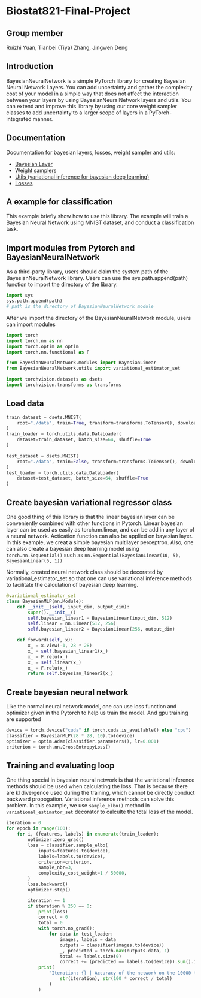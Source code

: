 # Biostat821-Final-Project
## Group member
Ruizhi Yuan, Tianbei (Tiya) Zhang, Jingwen Deng

## Introduction
BayesianNeuralNetwork is a simple PyTorch library for creating Bayesian Neural Network Layers. You can add uncertainty and gather the complexity cost of your model in a simple way that does not affect the interaction between your layers by using BayesianNeuralNetwork layers and utils. You can extend and improve this library by using our core weight sampler classes to add uncertainty to a larger scope of layers in a PyTorch-integrated manner.

## Documentation

Documentation for bayesian layers, losses, weight sampler and utils:
 * [Bayesian Layer](doc/layer.md)
 * [Weight samplers](doc/weight_sampler.md)
 * [Utils (variational inference for bayesian deep learning)](doc/utils.md)
 * [Losses](doc/losses.md)

## A example for classification
This example briefly show how to use this library. The example will train a Bayesian Neural Network using MNIST dataset, and conduct a classification task. 

## Import modules from Pytorch and BayesianNeuralNetwork
As a third-party library, users should claim the system path of the BayesianNeuralNetwork library. Users can use the sys.path.append(path) function to import the directory of the library.

```python
import sys
sys.path.append(path)
# path is the directory of BayesianNeuralNetwork module
```
After we import the directory of the BayesianNeuralNetwork module, users can import modules

```python
import torch
import torch.nn as nn
import torch.optim as optim
import torch.nn.functional as F

from BayesianNeuralNetwork.modules import BayesianLinear
from BayesianNeuralNetwork.utils import variational_estimator_set

import torchvision.datasets as dsets
import torchvision.transforms as transforms
```

## Load data
```python
train_dataset = dsets.MNIST(
    root="./data", train=True, transform=transforms.ToTensor(), download=True
)
train_loader = torch.utils.data.DataLoader(
    dataset=train_dataset, batch_size=64, shuffle=True
)

test_dataset = dsets.MNIST(
    root="./data", train=False, transform=transforms.ToTensor(), download=True
)
test_loader = torch.utils.data.DataLoader(
    dataset=test_dataset, batch_size=64, shuffle=True
)
```
## Create bayesian variational regressor class
One good thing of this library is that the linear bayesian layer can be conveniently combined with other functions in Pytorch. Linear bayesian layer can be used as easily as torch.nn.linear, and can be add in any layer of a neural network. Actication function can also be applied on bayesian layer. In this example, we creat a simple bayesian multilayer perceptron. Also, one can also create a bayesian deep learning model using ```torch.nn.Sequential()``` such as ```nn.Sequential(BayesianLinear(10, 5), BayesianLinear(5, 1))```

Normally, created neural network class should be decorated by variational_estimator_set so that one can use variational inference methods to facilitate the calculation of bayesian deep learning.
```python
@variational_estimator_set
class BayesianMLP(nn.Module):
    def __init__(self, input_dim, output_dim):
        super().__init__()
        self.bayesian_linear1 = BayesianLinear(input_dim, 512)
        self.linear = nn.Linear(512, 256)
        self.bayesian_linear2 = BayesianLinear(256, output_dim)

    def forward(self, x):
        x_ = x.view(-1, 28 * 28)
        x_ = self.bayesian_linear1(x_)
        x_ = F.relu(x_)
        x_ = self.linear(x_)
        x_ = F.relu(x_)
        return self.bayesian_linear2(x_)
```
## Create bayesian neural network
Like the normal neural network model, one can use loss function and optimizer given in the Pytorch to help us train the model. And gpu training are supported
```python
device = torch.device("cuda" if torch.cuda.is_available() else "cpu")
classifier = BayesianMLP(28 * 28, 10).to(device)
optimizer = optim.Adam(classifier.parameters(), lr=0.001)
criterion = torch.nn.CrossEntropyLoss()
```
## Training and evaluating loop
One thing special in bayesian neural network is that the variational inference methods should be used when calculating the loss. That is because there are kl divergence used during the training, which cannot be directly conduct backward propogation. Variational inference methods can solve this problem. In this example, we use ```sample_elbo()``` method in ```variational_estimator_set``` decorator to calculte the total loss of the model.
```python
iteration = 0
for epoch in range(100):
    for i, (features, labels) in enumerate(train_loader):
        optimizer.zero_grad()
        loss = classifier.sample_elbo(
            inputs=features.to(device),
            labels=labels.to(device),
            criterion=criterion,
            sample_nbr=3,
            complexity_cost_weight=1 / 50000,
        )
        loss.backward()
        optimizer.step()

        iteration += 1
        if iteration % 250 == 0:
            print(loss)
            correct = 0
            total = 0
            with torch.no_grad():
                for data in test_loader:
                    images, labels = data
                    outputs = classifier(images.to(device))
                    _, predicted = torch.max(outputs.data, 1)
                    total += labels.size(0)
                    correct += (predicted == labels.to(device)).sum().item()
            print(
                "Iteration: {} | Accuracy of the network on the 10000 test images: {} %".format(
                    str(iteration), str(100 * correct / total)
                )
            )
```
